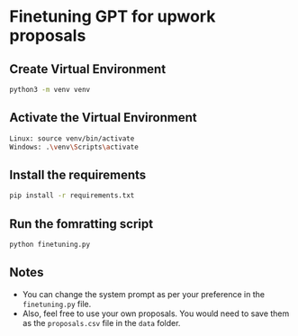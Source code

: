 # Finetuning GPT for upwork proposals

## Create Virtual Environment

```bash
python3 -m venv venv
```

## Activate the Virtual Environment

```bash
Linux: source venv/bin/activate
Windows: .\venv\Scripts\activate

```

## Install the requirements
```bash
pip install -r requirements.txt
```

## Run the fomratting script
```bash
python finetuning.py
```

## Notes
- You can change the system prompt as per your preference in the `finetuning.py` file. 
- Also, feel free to use your own proposals. You would need to save them as the `proposals.csv` file in the `data` folder.